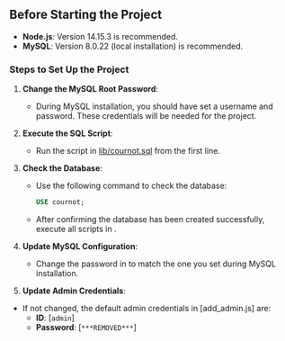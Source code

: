 ## Before Starting the Project

- **Node.js**: Version 14.15.3 is recommended.
- **MySQL**: Version 8.0.22 (local installation) is recommended.

### Steps to Set Up the Project

1. **Change the MySQL Root Password**:

   - During MySQL installation, you should have set a username and password. These credentials will be needed for the project.

2. **Execute the SQL Script**:

   - Run the script in [lib/cournot.sql](lib/cournot.sql) from the first line.

3. **Check the Database**:

   - Use the following command to check the database:
     ```sql
     USE cournot;
     ```
   - After confirming the database has been created successfully, execute all scripts in .

4. **Update MySQL Configuration**:

   - Change the password in to match the one you set during MySQL installation.

5. **Update Admin Credentials**:

- If not changed, the default admin credentials in [add_admin.js] are:
  - **ID**: [`admin`]
  - **Password**: [`***REMOVED***`]
